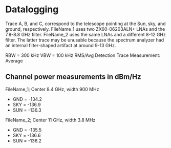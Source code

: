 # Datalogging

Trace A, B, and C, correspond to the telescope pointing at the Sun, sky, and ground, respectively. FileName_1 uses two ZX60-06203ALN+ LNAs and the 7.8-8.8 GHz filter. FileName_2 uses the same LNAs and a different 8-12 GHz filter. The latter trace may be unusable because the spectrum analyzer had an internal filter-shaped artifact at around 9-13 GHz.

RBW = 300 kHz
VBW = 100 kHz
RMS/Avg Detection
Trace Measurement: Average

## Channel power measurements in dBm/Hz

FileName_1; Center 8.4 GHz, width 900 MHz

- GND = -134.2
- SKY = -136.9
- SUN = -136.3

FileName_2; Center 11 GHz, width 3.8 MHz

- GND = -135.5
- SKY = -136.6
- SUN = -136.2
